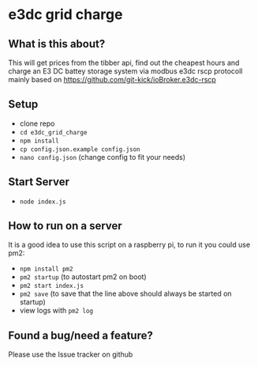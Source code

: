 # e3dc grid charge

## What is this about?

This will get prices from the tibber api, find out the cheapest hours and charge an E3 DC battey storage system via modbus
e3dc rscp protocoll mainly based on https://github.com/git-kick/ioBroker.e3dc-rscp

## Setup
* clone repo
* ```cd e3dc_grid_charge```
* ```npm install```
* ```cp config.json.example config.json```
* ```nano config.json``` (change config to fit your needs)

## Start Server
* ```node index.js```

## How to run on a server
It is a good idea to use this script on a raspberry pi, to run it you could use pm2:
* ```npm install pm2```
* ```pm2 startup``` (to autostart pm2 on boot)
* ```pm2 start index.js```
* ```pm2 save``` (to save that the line above should always be started on startup)
* view logs with ```pm2 log```

## Found a bug/need a feature?
Please use the Issue tracker on github